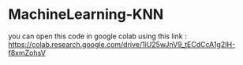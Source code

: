 # MachineLearning-KNN
you can open this code in google colab  using this link : https://colab.research.google.com/drive/1iU25wJnV9_tECdCcA1g2IH-f8xmZohsV
